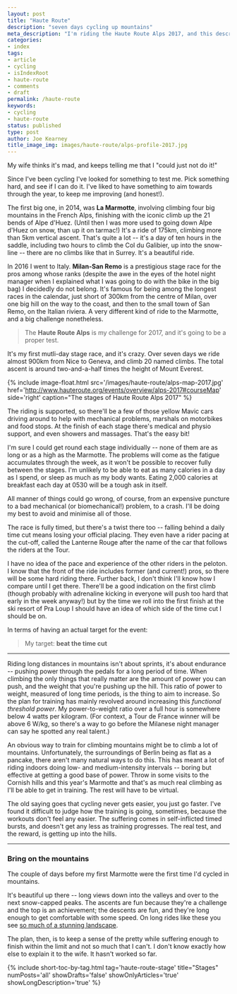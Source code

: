 ```yaml
---
layout: post
title: "Haute Route"
description: "seven days cycling up mountains"
meta_description: "I'm riding the Haute Route Alps 2017, and this describes what happened and how much it hurt."
categories:
- index
tags:
- article
- cycling
- isIndexRoot
- haute-route
- comments
- draft
permalink: /haute-route
keywords:
- cycling
- haute-route
status: published
type: post
author: Joe Kearney
title_image_img: images/haute-route/alps-profile-2017.jpg
---
```


[too-many-pretty]: /posts/too-many-pretty

My wife thinks it's mad, and keeps telling me that I "could just not do it!"

Since I've been cycling I've looked for something to test me. Pick something hard, and see if I can do it. I've liked to have something to aim towards through the year, to keep me improving (and honest!).

The first big one, in 2014, was **La Marmotte**, involving climbing four big mountains in the French Alps, finishing with the iconic climb up the 21 bends of Alpe d'Huez. (Until then I was more used to going down Alpe d'Huez on snow, than up it on tarmac!) It's a ride of 175km, climbing more than 5km vertical ascent. That's quite a lot -- it's a day of ten hours in the saddle, including two hours to climb the Col du Galibier, up into the snow-line -- there are no climbs like that in Surrey. It's a beautiful ride.

In 2016 I went to Italy. **Milan-San Remo** is a prestigious stage race for the pros among whose ranks (despite the awe in the eyes of the hotel night manager when I explained what I was going to do with the bike in the big bag) I decidedly do not belong. It's famous for being among the longest races in the calendar, just short of 300km from the centre of Milan, over one big hill on the way to the coast, and then to the small town of San Remo, on the Italian riviera. A very different kind of ride to the Marmotte, and a big challenge nonetheless.

> The **Haute Route Alps** is my challenge for 2017, and it's going to be a proper test.

It's my first mutli-day stage race, and it's crazy. Over seven days we ride almost 900km from Nice to Geneva, and climb 20 named climbs. The total ascent is around two-and-a-half times the height of Mount Everest.

{% include image-float.html src='/images/haute-route/alps-map-2017.jpg' href='http://www.hauteroute.org/events/overview/alps-2017#courseMap' side='right' caption="The stages of Haute Route Alps 2017" %}

The riding is supported, so there'll be a few of those yellow Mavic cars driving around to help with mechanical problems, marshals on motorbikes and food stops. At the finish of each stage there's medical and physio support, and even showers and massages. That's the easy bit!

I'm sure I could get round each stage individually -- none of them are as long or as a high as the Marmotte. The problems will come as the fatigue accumulates through the week, as it won't be possible to recover fully between the stages. I'm unlikely to be able to eat as many calories in a day as I spend, or sleep as much as my body wants. Eating 2,000 calories at breakfast each day at 0530 will be a tough ask in itself.

All manner of things could go wrong, of course, from an expensive puncture to a bad mechanical (or biomechanical!) problem, to a crash. I'll be doing my best to avoid and minimise all of those.

The race is fully timed, but there's a twist there too -- falling behind a daily time cut means losing your official placing. They even have a rider pacing at the cut-off, called the Lanterne Rouge after the name of the car that follows the riders at the Tour.

I have no idea of the pace and experience of the other riders in the peloton. I know that the front of the ride includes former (and current!) pros, so there will be some hard riding there. Further back, I don't think I'll know how I compare until I get there. There'll be a good indication on the first climb (though probably with adrenaline kicking in everyone will push too hard that early in the week anyway!) but by the time we roll into the first finish at the ski resort of Pra Loup I should have an idea of which side of the time cut I should be on.

In terms of having an actual target for the event:

> My target: **beat the time cut**

***

Riding long distances in mountains isn't about sprints, it's about endurance -- pushing power through the pedals for a long period of time. When climbing the only things that really matter are the amount of power you can push, and the weight that you're pushing up the hill. This ratio of power to weight, measured of long time periods, is the thing to aim to increase. So the plan for training has mainly revolved around increasing this _functional threshold power_. My power-to-weight ratio over a full hour is somewhere below 4 watts per kilogram. (For context, a Tour de France winner will be above 6 W/kg, so there's a way to go before the Milanese night manager can say he spotted any real talent.)

An obvious way to train for climbing mountains might be to climb a lot of mountains. Unfortunately, the surroundings of Berlin being as flat as a pancake, there aren't many natural ways to do this. This has meant a lot of riding indoors doing low- and medium-intensity intervals -- boring but effective at getting a good base of power. Throw in some visits to the Cornish hills and this year's Marmotte and that's as much real climbing as I'll be able to get in training. The rest will have to be virtual.

The old saying goes that cycling never gets easier, you just go faster. I've found it difficult to judge how the training is going, sometimes, because the workouts don't feel any easier. The suffering comes in self-inflicted timed bursts, and doesn't get any less as training progresses. The real test, and the reward, is getting up into the hills.

***

### Bring on the mountains

The couple of days before my first Marmotte were the first time I'd cycled in mountains.

It's beautiful up there -- long views down into the valleys and over to the next snow-capped peaks. The ascents are fun because they're a challenge and the top is an achievement; the descents are fun, and they're long enough to get comfortable with some speed. On long rides like these you see [so much of a stunning landscape][too-many-pretty].

The plan, then, is to keep a sense of the pretty while suffering enough to finish within the limit and not so much that I can't. I don't know exactly how else to explain it to the wife. It hasn't worked so far.

{% include short-toc-by-tag.html tag='haute-route-stage' title="Stages" numPosts='all' showDrafts='false' showOnlyArticles='true' showLongDescription='true' %}
